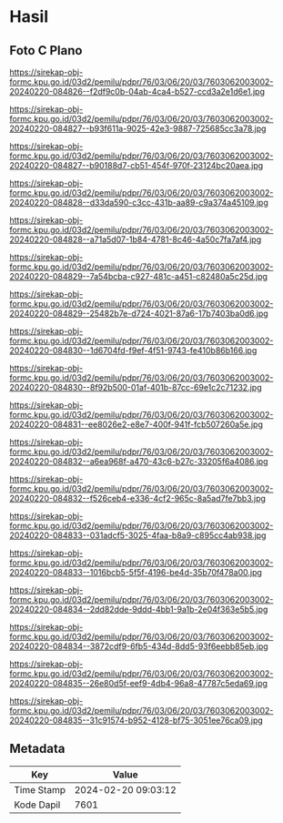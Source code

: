 # Hasil

## Foto C Plano

https://sirekap-obj-formc.kpu.go.id/03d2/pemilu/pdpr/76/03/06/20/03/7603062003002-20240220-084826--f2df9c0b-04ab-4ca4-b527-ccd3a2e1d6e1.jpg

https://sirekap-obj-formc.kpu.go.id/03d2/pemilu/pdpr/76/03/06/20/03/7603062003002-20240220-084827--b93f611a-9025-42e3-9887-725685cc3a78.jpg

https://sirekap-obj-formc.kpu.go.id/03d2/pemilu/pdpr/76/03/06/20/03/7603062003002-20240220-084827--b90188d7-cb51-454f-970f-23124bc20aea.jpg

https://sirekap-obj-formc.kpu.go.id/03d2/pemilu/pdpr/76/03/06/20/03/7603062003002-20240220-084828--d33da590-c3cc-431b-aa89-c9a374a45109.jpg

https://sirekap-obj-formc.kpu.go.id/03d2/pemilu/pdpr/76/03/06/20/03/7603062003002-20240220-084828--a71a5d07-1b84-4781-8c46-4a50c7fa7af4.jpg

https://sirekap-obj-formc.kpu.go.id/03d2/pemilu/pdpr/76/03/06/20/03/7603062003002-20240220-084829--7a54bcba-c927-481c-a451-c82480a5c25d.jpg

https://sirekap-obj-formc.kpu.go.id/03d2/pemilu/pdpr/76/03/06/20/03/7603062003002-20240220-084829--25482b7e-d724-4021-87a6-17b7403ba0d6.jpg

https://sirekap-obj-formc.kpu.go.id/03d2/pemilu/pdpr/76/03/06/20/03/7603062003002-20240220-084830--1d6704fd-f9ef-4f51-9743-fe410b86b166.jpg

https://sirekap-obj-formc.kpu.go.id/03d2/pemilu/pdpr/76/03/06/20/03/7603062003002-20240220-084830--8f92b500-01af-401b-87cc-69e1c2c71232.jpg

https://sirekap-obj-formc.kpu.go.id/03d2/pemilu/pdpr/76/03/06/20/03/7603062003002-20240220-084831--ee8026e2-e8e7-400f-941f-fcb507260a5e.jpg

https://sirekap-obj-formc.kpu.go.id/03d2/pemilu/pdpr/76/03/06/20/03/7603062003002-20240220-084832--a6ea968f-a470-43c6-b27c-33205f6a4086.jpg

https://sirekap-obj-formc.kpu.go.id/03d2/pemilu/pdpr/76/03/06/20/03/7603062003002-20240220-084832--f526ceb4-e336-4cf2-965c-8a5ad7fe7bb3.jpg

https://sirekap-obj-formc.kpu.go.id/03d2/pemilu/pdpr/76/03/06/20/03/7603062003002-20240220-084833--031adcf5-3025-4faa-b8a9-c895cc4ab938.jpg

https://sirekap-obj-formc.kpu.go.id/03d2/pemilu/pdpr/76/03/06/20/03/7603062003002-20240220-084833--1016bcb5-5f5f-4196-be4d-35b70f478a00.jpg

https://sirekap-obj-formc.kpu.go.id/03d2/pemilu/pdpr/76/03/06/20/03/7603062003002-20240220-084834--2dd82dde-9ddd-4bb1-9a1b-2e04f363e5b5.jpg

https://sirekap-obj-formc.kpu.go.id/03d2/pemilu/pdpr/76/03/06/20/03/7603062003002-20240220-084834--3872cdf9-6fb5-434d-8dd5-93f6eebb85eb.jpg

https://sirekap-obj-formc.kpu.go.id/03d2/pemilu/pdpr/76/03/06/20/03/7603062003002-20240220-084835--26e80d5f-eef9-4db4-96a8-47787c5eda69.jpg

https://sirekap-obj-formc.kpu.go.id/03d2/pemilu/pdpr/76/03/06/20/03/7603062003002-20240220-084835--31c91574-b952-4128-bf75-3051ee76ca09.jpg


## Metadata

| Key        | Value               |
| ---------- | ------------------- |
| Time Stamp | 2024-02-20 09:03:12 |
| Kode Dapil | 7601                |



